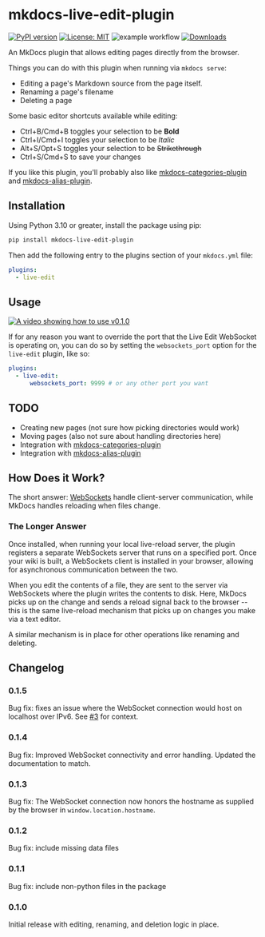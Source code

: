 # mkdocs-live-edit-plugin

[![PyPI version](https://badge.fury.io/py/mkdocs-live-edit-plugin.svg)](https://pypi.org/project/mkdocs-live-edit-plugin/)  [![License: MIT](https://img.shields.io/badge/License-MIT-yellow.svg)](https://opensource.org/licenses/MIT) ![example workflow](https://github.com/eddyluten/mkdocs-live-edit-plugin/actions/workflows/pylint.yml/badge.svg) [![Downloads](https://pepy.tech/badge/mkdocs-live-edit-plugin)](https://pepy.tech/project/mkdocs-live-edit-plugin)

An MkDocs plugin that allows editing pages directly from the browser.

Things you can do with this plugin when running via `mkdocs serve`:

- Editing a page's Markdown source from the page itself.
- Renaming a page's filename
- Deleting a page

Some basic editor shortcuts available while editing:

- Ctrl+B/Cmd+B toggles your selection to be **Bold**
- Ctrl+I/Cmd+I toggles your selection to be _Italic_
- Alt+S/Opt+S toggles your selection to be ~~Strikethrough~~
- Ctrl+S/Cmd+S to save your changes

If you like this plugin, you'll probably also like [mkdocs-categories-plugin](https://github.com/EddyLuten/mkdocs-categories-plugin) and [mkdocs-alias-plugin](https://github.com/EddyLuten/mkdocs-alias-plugin).

## Installation

Using Python 3.10 or greater, install the package using pip:

```zsh
pip install mkdocs-live-edit-plugin
```

Then add the following entry to the plugins section of your `mkdocs.yml` file:

```yml
plugins:
  - live-edit
```

## Usage

[![A video showing how to use v0.1.0](https://img.youtube.com/vi/8aUToGfXGVA/0.jpg)](https://www.youtube.com/watch?v=8aUToGfXGVA)

If for any reason you want to override the port that the Live Edit WebSocket is operating on, you can do so by setting the `websockets_port` option for the `live-edit` plugin, like so:

```yml
plugins:
  - live-edit:
      websockets_port: 9999 # or any other port you want
```

## TODO

- Creating new pages (not sure how picking directories would work)
- Moving pages (also not sure about handling directories here)
- Integration with [mkdocs-categories-plugin](https://github.com/EddyLuten/mkdocs-categories-plugin)
- Integration with [mkdocs-alias-plugin](https://github.com/EddyLuten/mkdocs-alias-plugin)

## How Does it Work?

The short answer: [WebSockets](https://developer.mozilla.org/en-US/docs/Web/API/WebSockets_API) handle client-server communication, while MkDocs handles reloading when files change.

### The Longer Answer

Once installed, when running your local live-reload server, the plugin registers a separate WebSockets server that runs on a specified port. Once your wiki is built, a WebSockets client is installed in your browser, allowing for asynchronous communication between the two.

When you edit the contents of a file, they are sent to the server via WebSockets where the plugin writes the contents to disk. Here, MkDocs picks up on the change and sends a reload signal back to the browser -- this is the same live-reload mechanism that picks up on changes you make via a text editor.

A similar mechanism is in place for other operations like renaming and deleting.

## Changelog

### 0.1.5

Bug fix: fixes an issue where the WebSocket connection would host on localhost over IPv6. See [#3](https://github.com/EddyLuten/mkdocs-live-edit-plugin/issues/3) for context.

### 0.1.4

Bug fix: Improved WebSocket connectivity and error handling. Updated the documentation to match.

### 0.1.3

Bug fix: The WebSocket connection now honors the hostname as supplied by the browser in `window.location.hostname`.

### 0.1.2

Bug fix: include missing data files

### 0.1.1

Bug fix: include non-python files in the package

### 0.1.0

Initial release with editing, renaming, and deletion logic in place.
